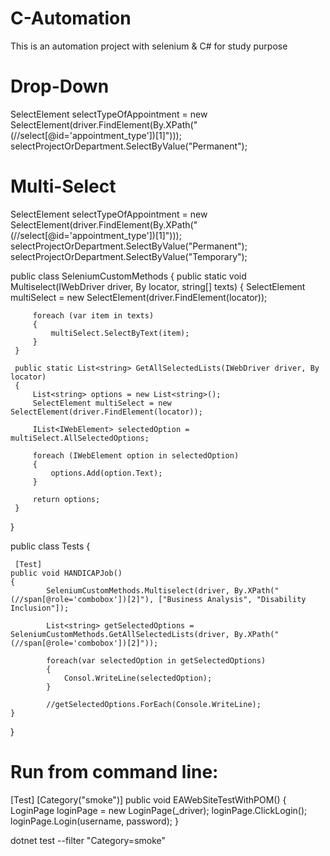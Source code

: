 # C-Automation
This is an automation project with selenium & C# for study purpose

# Drop-Down
SelectElement selectTypeOfAppointment = new SelectElement(driver.FindElement(By.XPath("(//select[@id='appointment_type'])[1]")));
selectProjectOrDepartment.SelectByValue("Permanent");

# Multi-Select
SelectElement selectTypeOfAppointment = new SelectElement(driver.FindElement(By.XPath("(//select[@id='appointment_type'])[1]")));
selectProjectOrDepartment.SelectByValue("Permanent");
selectProjectOrDepartment.SelectByValue("Temporary");

public class SeleniumCustomMethods
{
	 public static void Multiselect(IWebDriver driver, By locator, string[] texts)
	 {
	     SelectElement multiSelect = new SelectElement(driver.FindElement(locator));

	     foreach (var item in texts)
	     {
	         multiSelect.SelectByText(item);
	     }
	 }

	 public static List<string> GetAllSelectedLists(IWebDriver driver, By locator)
	 {
	     List<string> options = new List<string>();
	     SelectElement multiSelect = new SelectElement(driver.FindElement(locator));

	     IList<IWebElement> selectedOption = multiSelect.AllSelectedOptions;

	     foreach (IWebElement option in selectedOption)
	     {
	         options.Add(option.Text);
	     }

	     return options;
	 }
}

 public class Tests
 {

	 [Test]
	public void HANDICAPJob()
	{
		    SeleniumCustomMethods.Multiselect(driver, By.XPath("(//span[@role='combobox'])[2]"), ["Business Analysis", "Disability Inclusion"]);

	    	List<string> getSelectedOptions = SeleniumCustomMethods.GetAllSelectedLists(driver, By.XPath("(//span[@role='combobox'])[2]"));

	    	foreach(var selectedOption in getSelectedOptions)
	    	{
	    		Consol.WriteLine(selectedOption);
	    	}

	    	//getSelectedOptions.ForEach(Console.WriteLine);
	}
}

# Run from command line:
[Test]
[Category("smoke")]
public void EAWebSiteTestWithPOM()
{
    LoginPage loginPage = new LoginPage(_driver);
    loginPage.ClickLogin();
    loginPage.Login(username, password);
}

dotnet test --filter "Category=smoke"